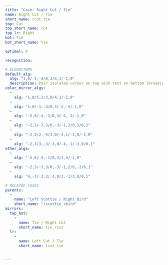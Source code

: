 ```yaml
---
title: "Case: Right Cut / Tie"
name: Right Cut / Tie
short_name: rcut_tie
top: Cut
top_short_name: cut
top_lr: Right
bot: Tie
bot_short_name: tie

optimal: 4

recognition:

# ALGORITHMS
default_alg:
  alg: "1,0/-1,-4/0,3/4,1/-1,0"
  description: Pair isolated corner on top with tent on bottom (breaking gem) to form good scottie/bird.
color_mirror_algs:
  -
    alg: "1,0/5,2/3,0/4,1/-1,0"
  -
    alg: "1,0/-1,-4/0,3/-2,-5/-1,0"
  -
    alg: "-5,6/-4,-1/0,3/-5,-2/-1,0"
  -
    alg: "-2,3/-3,3/0,-3/-1,2/0,3/0,1"
  -
    alg: "-2,3/2,-4/3,0/-2,1/-3,0/-1,0"
  -
    alg: "-2,3/3,-3/-3,0/-4,-1/-3,0/0,1"
other_algs:
  -
    alg: "-5,6/-4,-1/0,3/1,4/-1,0"
  -
    alg: "-2,3/-3,3/0,-3/-1,2/6,-3/0,1"
  -
    alg: "4,-3/-3,3/-3,0/2,-1/3,0/0,1"

# RELATED CASES
parents:
  -
    name: "Left Scottie / Right Bird"
    short_name: "lscottie_rbird"
mirrors:
  top_bot:
    -
      name: Tie / Right Cut
      short_name: tie_rcut
  lr:
    -
      name: Left Cut / Tie
      short_name: lcut_tie


---
```


